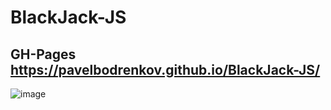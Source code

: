 # BlackJack-JS

## GH-Pages https://pavelbodrenkov.github.io/BlackJack-JS/

![image](https://user-images.githubusercontent.com/70709823/173616967-c764329a-aec1-48cf-b006-187c9e3a8641.png)

